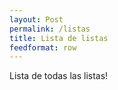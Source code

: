 ```yaml
---
layout: Post
permalink: /listas
title: Lista de listas
feedformat: row
---
```


Lista de todas las listas!
